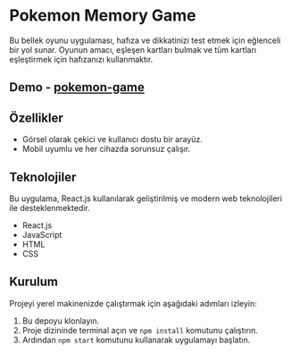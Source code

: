 # Pokemon Memory Game

Bu bellek oyunu uygulaması, hafıza ve dikkatinizi test etmek için eğlenceli bir yol sunar. Oyunun amacı, eşleşen kartları bulmak ve tüm kartları eşleştirmek için hafızanızı kullanmaktır.

## Demo - [pokemon-game](https://pokemon-gamee.netlify.app/)

## Özellikler

- Görsel olarak çekici ve kullanıcı dostu bir arayüz.
- Mobil uyumlu ve her cihazda sorunsuz çalışır.

## Teknolojiler

Bu uygulama, React.js kullanılarak geliştirilmiş ve modern web teknolojileri ile desteklenmektedir.

- React.js
- JavaScript
- HTML
- CSS

## Kurulum

Projeyi yerel makinenizde çalıştırmak için aşağıdaki adımları izleyin:

1. Bu depoyu klonlayın.
2. Proje dizininde terminal açın ve `npm install` komutunu çalıştırın.
3. Ardından `npm start` komutunu kullanarak uygulamayı başlatın.
